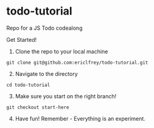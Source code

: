 # todo-tutorial
Repo for a JS Todo codealong

Get Started!

1. Clone the repo to your local machine
```
git clone git@github.com:ericlfrey/todo-tutorial.git
```
2. Navigate to the directory
```
cd todo-tutorial
```
3. Make sure you start on the right branch!
```
git checkout start-here
```
4. Have fun! Remember - Everything is an experiment.
